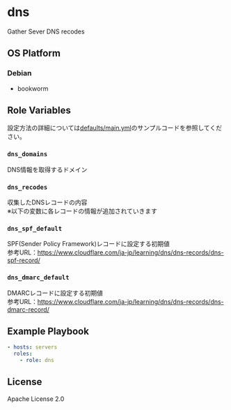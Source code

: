 dns
=================

Gather Sever DNS recodes

OS Platform
-----------------

### Debian

- bookworm

Role Variables
--------------

設定方法の詳細については[defaults/main.yml](defaults/main.yml)のサンプルコードを参照してください。

### `dns_domains`

DNS情報を取得するドメイン

### `dns_recodes`

収集したDNSレコードの内容  
※以下の変数に各レコードの情報が追加されていきます

### `dns_spf_default`

SPF(Sender Policy Framework)レコードに設定する初期値  
参考URL：https://www.cloudflare.com/ja-jp/learning/dns/dns-records/dns-spf-record/

### `dns_dmarc_default`

DMARCレコードに設定する初期値  
参考URL：https://www.cloudflare.com/ja-jp/learning/dns/dns-records/dns-dmarc-record/

Example Playbook
--------------

```yaml
- hosts: servers
  roles:
    - role: dns
```

License
--------------

Apache License 2.0
